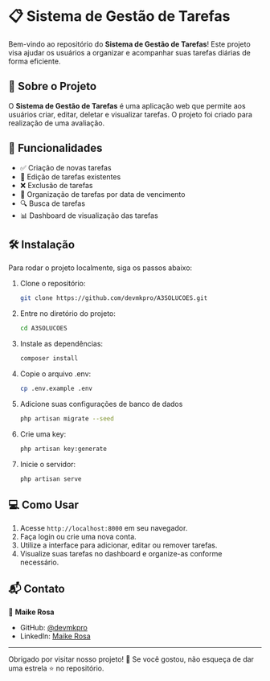 # 📋 Sistema de Gestão de Tarefas

Bem-vindo ao repositório do **Sistema de Gestão de Tarefas**! Este projeto visa ajudar os usuários a organizar e acompanhar suas tarefas diárias de forma eficiente.

## 📖 Sobre o Projeto

O **Sistema de Gestão de Tarefas** é uma aplicação web que permite aos usuários criar, editar, deletar e visualizar tarefas. O projeto foi criado para realização de uma avaliação.

## 🚀 Funcionalidades

- ✅ Criação de novas tarefas
- 📝 Edição de tarefas existentes
- ❌ Exclusão de tarefas
- 📅 Organização de tarefas por data de vencimento
- 🔍 Busca de tarefas
- 📊 Dashboard de visualização das tarefas

## 🛠️ Instalação

Para rodar o projeto localmente, siga os passos abaixo:

1. Clone o repositório:
    ```bash
    git clone https://github.com/devmkpro/A3SOLUCOES.git
    ```
2. Entre no diretório do projeto:
    ```bash
    cd A3SOLUCOES
    ```
3. Instale as dependências:
    ```bash
    composer install
    ```
4. Copie o arquivo .env:
    ```bash
    cp .env.example .env
    ```
5. Adicione suas configurações de banco de dados
    ```bash
    php artisan migrate --seed
    ```
6. Crie uma key:
    ```bash
    php artisan key:generate
    ```
7. Inicie o servidor:
    ```bash
    php artisan serve
    ```

## 💻 Como Usar

1. Acesse `http://localhost:8000` em seu navegador.
2. Faça login ou crie uma nova conta.
3. Utilize a interface para adicionar, editar ou remover tarefas.
4. Visualize suas tarefas no dashboard e organize-as conforme necessário.



## 📬 Contato

👤 **Maike Rosa**

- GitHub: [@devmkpro](https://github.com/devmkpro/)
- LinkedIn: [Maike Rosa](https://www.linkedin.com/in/maike-rosa-da-silva-3090141ab/)

---

Obrigado por visitar nosso projeto! 🎉 Se você gostou, não esqueça de dar uma estrela ⭐ no repositório.
